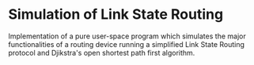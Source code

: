 # Simulation of Link State Routing
Implementation of a pure user-space program which simulates the major functionalities of a routing device running a simplified Link State Routing protocol and Djikstra's open shortest path first algorithm.
